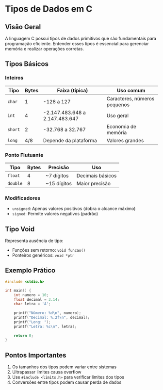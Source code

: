 # Tipos de Dados em C

## Visão Geral
A linguagem C possui tipos de dados primitivos que são fundamentais para programação eficiente. Entender esses tipos é essencial para gerenciar memória e realizar operações corretas.

## Tipos Básicos

### Inteiros
| Tipo | Bytes | Faixa (típica) | Uso comum |
|------|-------|----------------|-----------|
| `char` | 1 | -128 a 127 | Caracteres, números pequenos |
| `int` | 4 | -2.147.483.648 a 2.147.483.647 | Uso geral |
| `short` | 2 | -32.768 a 32.767 | Economia de memória |
| `long` | 4/8 | Depende da plataforma | Valores grandes |

### Ponto Flutuante
| Tipo | Bytes | Precisão | Uso |
|------|-------|----------|-----|
| `float` | 4 | ~7 dígitos | Decimais básicos |
| `double` | 8 | ~15 dígitos | Maior precisão |

### Modificadores
- `unsigned`: Apenas valores positivos (dobra o alcance máximo)
- `signed`: Permite valores negativos (padrão)

## Tipo Void
Representa ausência de tipo:
- Funções sem retorno: `void funcao()`
- Ponteiros genéricos: `void *ptr`

## Exemplo Prático
```c
#include <stdio.h>

int main() {
    int numero = 10;
    float decimal = 3.14;
    char letra = 'A';
    
    printf("Número: %d\n", numero);
    printf("Decimal: %.2f\n", decimal);
    printf("Long: ");
    printf("Letra: %c\n", letra);
    
    return 0;
}
```

## Pontos Importantes
1. Os tamanhos dos tipos podem variar entre sistemas
2. Ultrapassar limites causa overflow
3. Use `#include <limits.h>` para verificar limites dos tipos
4. Conversões entre tipos podem causar perda de dados
